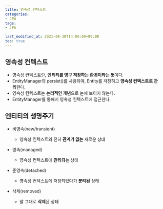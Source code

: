 ```yaml
---
title: 영속성 컨텍스트
categories:
- JPA
tags: 
- JPA

last_modified_at: 2021-08-30T14:00:00+09:00
toc: true
---
```


## 영속성 컨텍스트
- 영속성 컨텍스트란, **엔티티를 영구 저장하는 환경이라는 뜻**이다.
- EntityManager의 persist()를 사용하여, Entity를 저장하고 **영속성 컨텍스트로 관리**한다.
- 영속성 컨텍스트는 **논리적인 개념**으로 눈에 보이지 않는다. 
- EntityManager를 통해서 영속성 컨텍스트에 접근한다.

## 엔티티의 생명주기
- 비영속(new/transient)
    - 영속성 컨텍스트와 전혀 **관계가 없는** 새로운 상태

- 영속(managed)
    - 영속성 컨텍스트에 **관리되는** 상태

- 준영속(detached)
    - 영속성 컨텍스트에 저장되었다가 **분리된** 상태

- 삭제(removed)
    - 말 그대로 **삭제**된 상태


